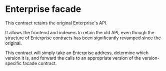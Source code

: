 # Enterprise facade

This contract retains the original Enterprise's API.

It allows the frontend and indexers to retain the old API, even though the structure of Enterprise contracts has been
significantly revamped since the original.

This contract will simply take an Enterprise address, determine which version it is, and forward the calls to an
appropriate version of the version-specific facade contract.